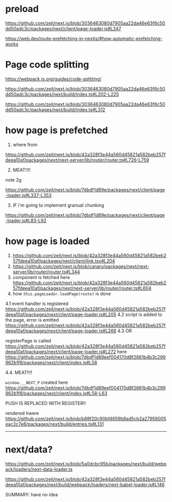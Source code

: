 # <Link> preload

https://github.com/zeit/next.js/blob/3036463080d7905aa22da46e63f6c50dd50adc3c/packages/next/client/page-loader.js#L247

https://web.dev/route-prefetching-in-nextjs/#how-automatic-prefetching-works

# Page code splitting

https://webpack.js.org/guides/code-splitting/

https://github.com/zeit/next.js/blob/3036463080d7905aa22da46e63f6c50dd50adc3c/packages/next/build/index.ts#L202-L225

https://github.com/zeit/next.js/blob/3036463080d7905aa22da46e63f6c50dd50adc3c/packages/next/build/index.ts#L312

# how page is prefetched

1. where from

https://github.com/zeit/next.js/blob/42a328f3e44a560d45821a582beb257fdeea10af/packages/next/next-server/lib/router/router.ts#L726-L759

2. MEAT!!!!

note 2g

https://github.com/zeit/next.js/blob/7dbdf1d89e/packages/next/client/page-loader.js#L337-L353

3. IF i'm going to implement granual chunking

https://github.com/zeit/next.js/blob/7dbdf1d89e/packages/next/client/page-loader.js#L83-L92

# how page is loaded

1. https://github.com/zeit/next.js/blob/42a328f3e44a560d45821a582beb257fdeea10af/packages/next/client/link.tsx#L204
2. https://github.com/zeit/next.js/blob/canary/packages/next/next-server/lib/router/router.ts#L344
3. component is fetched here https://github.com/zeit/next.js/blob/42a328f3e44a560d45821a582beb257fdeea10af/packages/next/next-server/lib/router/router.ts#L604
4. how `this.pageLoader.loadPage(route)` is done

4.1 event handler is registered https://github.com/zeit/next.js/blob/42a328f3e44a560d45821a582beb257fdeea10af/packages/next/client/page-loader.js#L205
4.2 script is added to the page, error is emitted https://github.com/zeit/next.js/blob/42a328f3e44a560d45821a582beb257fdeea10af/packages/next/client/page-loader.js#L266
4.3 OR

registerPage is called https://github.com/zeit/next.js/blob/42a328f3e44a560d45821a582beb257fdeea10af/packages/next/client/page-loader.js#L272
here https://github.com/zeit/next.js/blob/7dbdf1d89eef004170d8f2661b4b3c299962b1f8/packages/next/client/index.js#L58

4.4. MEAT!!!!

`window.__NEXT_P` created here https://github.com/zeit/next.js/blob/7dbdf1d89eef004170d8f2661b4b3c299962b1f8/packages/next/client/index.js#L58-L63

PUSH IS REPLACED WITH REGISTER!!

rendered hwere https://github.com/zeit/next.js/blob/b88f20c90bf4659b8ad5cb2a27956005eac2c7e8/packages/next/build/entries.ts#L131


------------------

# next/data?

https://github.com/zeit/next.js/blob/5a0dcbc95b/packages/next/build/webpack/loaders/next-data-loader.ts

https://github.com/zeit/next.js/blob/42a328f3e44a560d45821a582beb257fdeea10af/packages/next/build/webpack/loaders/next-babel-loader.js#L146

SUMMARY: have no idea
